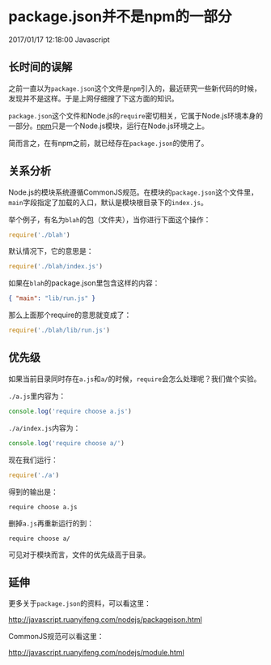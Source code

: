 # package.json并不是npm的一部分
2017/01/17 12:18:00
Javascript


## 长时间的误解

之前一直以为`package.json`这个文件是`npm`引入的，最近研究一些新代码的时候，发现并不是这样。于是上网仔细搜了下这方面的知识。

`package.json`这个文件和Node.js的`require`密切相关，它属于Node.js环境本身的一部分。[npm][github_npm]只是一个Node.js模块，运行在Node.js环境之上。

简而言之，在有npm之前，就已经存在`package.json`的使用了。


## 关系分析

Node.js的模块系统遵循CommonJS规范。在模块的`package.json`这个文件里，`main`字段指定了加载的入口，默认是模块根目录下的`index.js`。

举个例子，有名为`blah`的包（文件夹），当你进行下面这个操作：

```js
require('./blah')
```

默认情况下，它的意思是：

```js
require('./blah/index.js')
```

如果在`blah`的package.json里包含这样的内容：

```json
{ "main": "lib/run.js" }
```

那么上面那个require的意思就变成了：

```js
require('./blah/lib/run.js')
```


## 优先级

如果当前目录同时存在`a.js`和`a/`的时候，`require`会怎么处理呢？我们做个实验。

`./a.js`里内容为：

```js
console.log('require choose a.js')
```

`./a/index.js`内容为：

```js
console.log('require choose a/')
```

现在我们运行：

```js
require('./a')
```

得到的输出是：

```
require choose a.js
```

删掉`a.js`再重新运行的到：

```
require choose a/
```

可见对于模块而言，文件的优先级高于目录。


## 延伸

更多关于`package.json`的资料，可以看这里：

<http://javascript.ruanyifeng.com/nodejs/packagejson.html>

CommonJS规范可以看这里：

<http://javascript.ruanyifeng.com/nodejs/module.html>


[github_npm]: https://github.com/npm/npm


